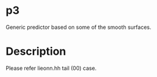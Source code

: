 # p3
Generic predictor based on some of the smooth surfaces.

# Description
Please refer lieonn.hh tail (00) case.

